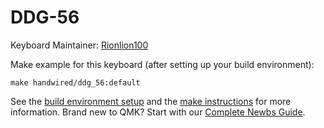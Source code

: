 # DDG-56

Keyboard Maintainer: [Rionlion100](https://github.com/rionlion100)  

Make example for this keyboard (after setting up your build environment):

    make handwired/ddg_56:default

See the [build environment setup](https://docs.qmk.fm/#/getting_started_build_tools) and the [make instructions](https://docs.qmk.fm/#/getting_started_make_guide) for more information. Brand new to QMK? Start with our [Complete Newbs Guide](https://docs.qmk.fm/#/newbs).
